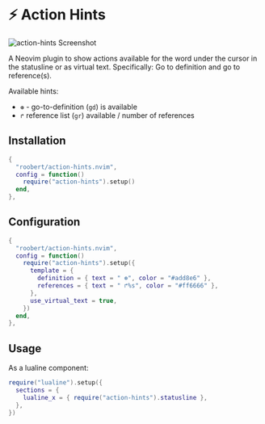 # :zap: Action Hints

![action-hints Screenshot](https://github.com/roobert/action-hints.nvim/assets/226654/41d2e228-0991-41bc-ac0e-bc20aa5ca54a)

A Neovim plugin to show actions available for the word under the cursor in the statusline or as virtual text. Specifically: Go to definition and go to reference(s).

Available hints:

- `⊛` - go-to-definition (`gd`) is available
- `↱` reference list (`gr`) available / number of references

## Installation

```lua
{
  "roobert/action-hints.nvim",
  config = function()
    require("action-hints").setup()
  end,
},
```

## Configuration

```lua
{
  "roobert/action-hints.nvim",
  config = function()
    require("action-hints").setup({
      template = {
        definition = { text = " ⊛", color = "#add8e6" },
        references = { text = " ↱%s", color = "#ff6666" },
      },
      use_virtual_text = true,
    })
  end,
},
```

## Usage

As a lualine component:

```lua
require("lualine").setup({
  sections = {
    lualine_x = { require("action-hints").statusline },
  },
})
```
